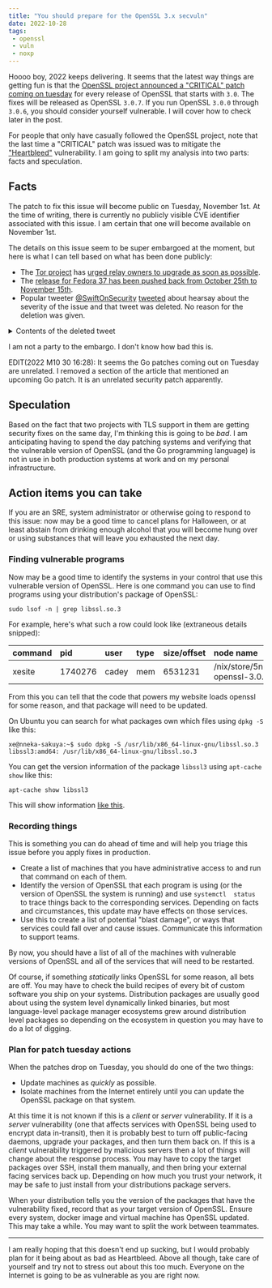 ```yaml
---
title: "You should prepare for the OpenSSL 3.x secvuln"
date: 2022-10-28
tags:
 - openssl
 - vuln
 - noxp
---
```


<xeblog-hero ai="Waifu Diffusion v1.3 (float16)" file="dark-sky-tokyo" prompt="cityscape, dark, red and black, monotone, black sky, smoke, tokyo"></xeblog-hero>

Hoooo boy, 2022 keeps delivering. It seems that the latest way things are
getting fun is that the [OpenSSL project announced a "CRITICAL" patch coming on
tuesday](https://mta.openssl.org/pipermail/openssl-announce/2022-October/000238.html)
for every release of OpenSSL that starts with `3.0`. The fixes will be released
as OpenSSL `3.0.7`. If you run OpenSSL `3.0.0` through `3.0.6`, you should
consider yourself vulnerable. I will cover how to check later in the post.

For people that only have casually followed the OpenSSL project, note that the
last time a "CRITICAL" patch was issued was to mitigate the
["Heartbleed"](https://en.wikipedia.org/wiki/Heartbleed) vulnerability. I am
going to split my analysis into two parts: facts and speculation.

## Facts

The patch to fix this issue will become public on Tuesday, November 1st. At the
time of writing, there is currently no publicly visible CVE identifier
associated with this issue. I am certain that one will become available on
November 1st.

The details on this issue seem to be super embargoed at the moment, but here is
what I can tell based on what has been done publicly:

- The [Tor project](https://www.torproject.org) has [urged relay owners to
  upgrade as soon as
  possible](https://forum.torproject.net/t/tor-relays-upcoming-openssl-3-security-bugfix-release/5330).
- The [release for Fedora 37 has been pushed back from October 25th to November
  15th](https://lwn.net/Articles/912776/).
- Popular tweeter [@SwiftOnSecurity](https://twitter.com/swiftonsecurity)
  [tweeted](https://twitter.com/swiftonsecurity/status/1585820615658938368)
  about hearsay about the severity of the issue and that tweet was deleted. No
  reason for the deletion was given.

<details>
  <summary>Contents of the deleted tweet</summary>

> The OpenSSL 3.x flaw will be significant, I have been told by someone in a
> position to know. Take your preparation seriously and prepare to act quickly –
> either patch or isolate.
> 
> It is sensitive enough they would not discuss specifics, out of respect for
> the embargo.
</details>

I am not a party to the embargo. I don't know how bad this is.

<xeblog-conv name="Cadey" mood="coffee">EDIT(2022 M10 30 16:28): It seems the Go
patches coming out on Tuesday are unrelated. I removed a section of the article
that mentioned an upcoming Go patch. It is an unrelated security patch
apparently.</xeblog-conv>

## Speculation

Based on the fact that two projects with TLS support in them are getting
security fixes on the same day, I'm thinking this is going to be _bad_. I am
anticipating having to spend the day patching systems and verifying that the
vulnerable version of OpenSSL (and the Go programming language) is not in use in
both production systems at work and on my personal infrastructure.

## Action items you can take

If you are an SRE, system administrator or otherwise going to respond to this
issue: now may be a good time to cancel plans for Halloween, or at least abstain
from drinking enough alcohol that you will become hung over or using substances
that will leave you exhausted the next day.

### Finding vulnerable programs

Now may be a good time to identify the systems in your control that use this
vulnerable version of OpenSSL. Here is one command you can use to find programs
using your distribution's package of OpenSSL:

```
sudo lsof -n | grep libssl.so.3
```

For example, here's what such a row could look like (extraneous details
snipped):

| command | pid | user | type | size/offset | node name |
| :------ | :-- | :--- | :--- | :---------- | :-------- |
| xesite  | 1740276 | cadey | mem | 6531231 | /nix/store/5nh3xmnx2lybwzl3p328q7b9rfh1ssyb-openssl-3.0.5/lib/libssl.so.3 |

From this you can tell that the code that powers my website loads openssl for
some reason, and that package will need to be updated.

On Ubuntu you can search for what packages own which files using `dpkg -S` like
this:

```
xe@nneka-sakuya:~$ sudo dpkg -S /usr/lib/x86_64-linux-gnu/libssl.so.3
libssl3:amd64: /usr/lib/x86_64-linux-gnu/libssl.so.3
```

You can get the version information of the package `libssl3` using `apt-cache
show` like this:

```
apt-cache show libssl3
```

This will show information [like
this](https://gist.github.com/Xe/b46dc36cb7b6db7e32389e9552ad40ba).

### Recording things

This is something you can do ahead of time and will help you triage this issue
before you apply fixes in production.

* Create a list of machines that you have administrative access to and run that
  command on each of them.
* Identify the version of OpenSSL that each program is using (or the version of
  OpenSSL the system is running) and use `systemctl 
  status` to trace things back to the corresponding services. Depending on facts
  and circumstances, this update may have effects on those services.
* Use this to create a list of potential "blast damage", or ways that services
  could fall over and cause issues. Communicate this information to support
  teams.

By now, you should have a list of all of the machines with vulnerable versions
of OpenSSL and all of the services that will need to be restarted.

<xeblog-conv name="Cadey" mood="coffee">Of course, if something _statically_
links OpenSSL for some reason, all bets are off. You may have to check the build
recipes of every bit of custom software you ship on your systems. Distribution
packages are usually good about using the system level dynamically linked
binaries, but most language-level package manager ecosystems grew around
distribution level packages so depending on the ecosystem in question you may
have to do a lot of digging.</xeblog-conv>

### Plan for patch tuesday actions

When the patches drop on Tuesday, you should do one of the two things:

* Update machines as _quickly_ as possible.
* Isolate machines from the Internet entirely until you can update the OpenSSL
  package on that system.

At this time it is not known if this is a _client_ or _server_ vulnerability. If
it is a _server_ vulnerability (one that affects services with OpenSSL being
used to encrypt data in-transit), then it is probably best to turn off
public-facing daemons, upgrade your packages, and then turn them back on. If
this is a _client_ vulnerability triggered by malicious servers then a lot of
things will change about the response process. You may have to copy the target
packages over SSH, install them manually, and then bring your external facing
services back up. Depending on how much you trust your network, it may be safe
to just install from your distributions package servers.

When your distribution tells you the version of the packages that have the
vulnerability fixed, record that as your target version of OpenSSL. Ensure every
system, docker image and virtual machine has OpenSSL updated. This may take a
while. You may want to split the work between teammates.

---

I am really hoping that this doesn't end up sucking, but I would probably plan
for it being about as bad as Heartbleed. Above all though, take care of yourself
and try not to stress out about this too much. Everyone on the Internet is going
to be as vulnerable as you are right now.

